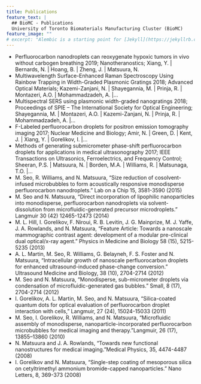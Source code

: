 ```yaml
---
title: Publications
feature_text: |
  ## BioMC - Publications
  University of Toronto Biomaterials Manufacturing Cluster (BioMC)
feature_image: ""
# excerpt: "Alembic is a starting point for [Jekyll](https://jekyllrb.com/) projects. Rather than starting from scratch, this boilerplate is designed to get the ball rolling immediately. Install it, configure it, tweak it, push it."
---
```



* Perfluorocarbon nanodroplets can reoxygenate hypoxic tumors in vivo without carbogen breathing 2019; Nanotheranostics; Xiang, Y. | Bernards, N. | Hoang, B. | Zheng, J. | Matsuura, N.
* Multiwavelength Surface-Enhanced Raman Spectroscopy Using Rainbow Trapping in Width-Graded Plasmonic Gratings 2018; Advanced Optical Materials; Kazemi-Zanjani, N. | Shayegannia, M. | Prinja, R. | Montazeri, A.O. | Mohammadzadeh, A. |…
* Multispectral SERS using plasmonic width-graded nanogratings 2018; Proceedings of SPIE – The International Society for Optical Engineering; Shayegannia, M. | Montazeri, A.O. | Kazemi-Zanjani, N. | Prinja, R. | Mohammadzadeh, A. |…
* F-Labeled perfluorocarbon droplets for positron emission tomography imaging 2017; Nuclear Medicine and Biology; Amir, N. | Green, D. | Kent, J. | Xiang, Y. | Gorelikov, I. |…
* Methods of generating submicrometer phase-shift perfluorocarbon droplets for applications in medical ultrasonography 2017; IEEE Transactions on Ultrasonics, Ferroelectrics, and Frequency Control; Sheeran, P.S. | Matsuura, N. | Borden, M.A. | Williams, R. | Matsunaga, T.O. |…
* M. Seo, R. Williams, and N. Matsuura, “Size reduction of cosolvent-infused microbubbles to form acoustically responsive monodisperse perfluorocarbon nanodroplets.” Lab on a Chip 15, 3581-3590 (2015) 
* M. Seo and N. Matsuura, “Direct incorporation of lipophilic nanoparticles into monodisperse, perfluorocarbon nanodroplets via solvent-dissolution from microfluidic-generated precursor microdroplets.” Langmuir 30 (42) 12465-12473 (2014) 
* M. L. Hill, I. Gorelikov, F. Niroui, R. B. Levitin, J. G. Mainprize, M. J. Yaffe, J. A. Rowlands, and N. Matsuura, “Feature Article: Towards a nanoscale mammographic contrast agent: development of a modular pre-clinical dual optical/x-ray agent.”  Physics in Medicine and Biology 58 (15), 5215-5235 (2013) 
* A. L. Martin, M. Seo, R. Williams, G. Belayneh, F. S. Foster and N. Matsuura, “Intracellular growth of nanoscale perfluorocarbon droplets for enhanced ultrasound-induced phase-change conversion.” Ultrasound Medicine and Biology, 38 (10), 2704-2714 (2012) 
* M. Seo and N. Matsuura, “Monodisperse, sub-micrometer droplets via condensation of microfluidic-generated gas bubbles.” Small, 8 (17), 2704-2714 (2012) 
* I. Gorelikov, A. L. Martin, M. Seo, and N. Matsuura, “Silica-coated quantum dots for optical evaluation of perfluorocarbon droplet interaction with cells,” Langmuir, 27 (24), 15024-15033 (2011) 
* M. Seo, I. Gorelikov, R. Williams, and N. Matsuura, “Microfluidic assembly of monodisperse, nanoparticle-incorporated perfluorocarbon microbubbles for medical imaging and therapy.”Langmuir, 26 (17), 13855–13860 (2010) 
* N. Matsuura and J. A. Rowlands, “Towards new functional nanostructures for medical imaging.”Medical Physics, 35, 4474-4487 (2008) 
* I. Gorelikov and N. Matsuura, “Single-step coating of mesoporous silica on cetyltrimethyl ammonium bromide-capped nanoparticles.” Nano Letters, 8, 369-373 (2008)